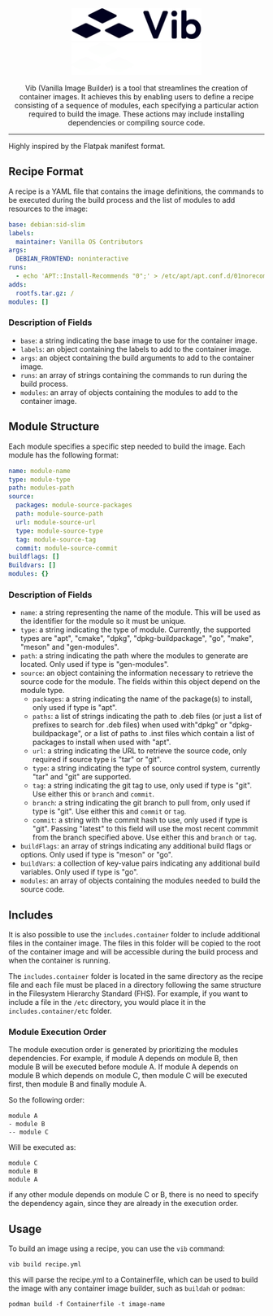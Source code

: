 <div align="center">
    <img src="docs/brand/logo/svg/full-mono-dark.svg#gh-light-mode-only" height="64">
    <img src="docs/brand/logo/svg/full-mono-light.svg#gh-dark-mode-only" height="64">
    <p>Vib (Vanilla Image Builder) is a tool that streamlines the creation of container images. It achieves this by enabling users to define a recipe consisting of a sequence of modules, each specifying a particular action required to build the image. These actions may include installing dependencies or compiling source code. 
</p>
    <hr />
</div>

Highly inspired by the Flatpak manifest format.

## Recipe Format

A recipe is a YAML file that contains the image definitions, the commands to be executed during the build process and the list of modules to add resources to the image:

```yaml
base: debian:sid-slim
labels:
  maintainer: Vanilla OS Contributors
args:
  DEBIAN_FRONTEND: noninteractive
runs:
  - echo 'APT::Install-Recommends "0";' > /etc/apt/apt.conf.d/01norecommends
adds:
  rootfs.tar.gz: /
modules: []
```

### Description of Fields

- `base`: a string indicating the base image to use for the container image.
- `labels`: an object containing the labels to add to the container image.
- `args`: an object containing the build arguments to add to the container image.
- `runs`: an array of strings containing the commands to run during the build process.
- `modules`: an array of objects containing the modules to add to the container image.

## Module Structure

Each module specifies a specific step needed to build the image. Each module has the following format:

```yaml
name: module-name
type: module-type
path: modules-path
source:
  packages: module-source-packages
  path: module-source-path
  url: module-source-url
  type: module-source-type
  tag: module-source-tag
  commit: module-source-commit
buildflags: []
Buildvars: []
modules: {}
```

### Description of Fields

- `name`: a string representing the name of the module. This will be used as the identifier for the module so it must be unique.
- `type`: a string indicating the type of module. Currently, the supported types are "apt", "cmake", "dpkg", "dpkg-buildpackage", "go", "make", "meson" and "gen-modules".
- `path`: a string indicating the path where the modules to generate are located. Only used if type is "gen-modules".
- `source`: an object containing the information necessary to retrieve the source code for the module. The fields within this object depend on the module type.
  - `packages`: a string indicating the name of the package(s) to install, only used if type is "apt".
  - `paths`: a list of strings indicating the path to .deb files (or just a list of prefixes to search for .deb files) when used with"dpkg" or "dpkg-buildpackage", or a list of paths to .inst files which contain a list of packages to install when used with "apt".
  - `url`: a string indicating the URL to retrieve the source code, only required if source type is "tar" or "git".
  - `type`: a string indicating the type of source control system, currently "tar" and "git" are supported.
  - `tag`: a string indicating the git tag to use, only used if type is "git". Use either this or `branch` and `commit`.
  - `branch`: a string indicating the git branch to pull from, only used if type is "git". Use either this and `commit` or `tag`.
  - `commit`: a string with the commit hash to use, only used if type is "git". Passing "latest" to this field will use the most recent commmit from the branch specified above. Use either this and `branch` or `tag`.
- `buildFlags`: an array of strings indicating any additional build flags or options. Only used if type is "meson" or "go".
- `buildVars`: a collection of key-value pairs indicating any additional build variables. Only used if type is "go".
- `modules`: an array of objects containing the modules needed to build the source code.

## Includes

It is also possible to use the `includes.container` folder to include additional files in the container image. The files in this folder will be copied to the root of the container image and will be accessible during the build process and when the container is running.

The `includes.container` folder is located in the same directory as the recipe file and each file must be placed in a directory following the same structure in the Filesystem Hierarchy Standard (FHS). For example, if you want to include a file in the `/etc` directory, you would place it in the `includes.container/etc` folder.

### Module Execution Order

The module execution order is generated by prioritizing the modules dependencies. For example, if module A depends on module B, then module B will be executed before module A. If module A depends on module B which depends on module C, then module C will be executed first, then module B and finally module A.

So the following order:

```
module A
- module B
-- module C
```

Will be executed as:

```
module C
module B
module A
```

if any other module depends on module C or B, there is no need to specify the dependency again, since they are already in the execution order.

## Usage

To build an image using a recipe, you can use the `vib` command:

```
vib build recipe.yml
```

this will parse the recipe.yml to a Containerfile, which can be used to build the image with any container image builder, such as `buildah` or `podman`:

```
podman build -f Containerfile -t image-name
```
